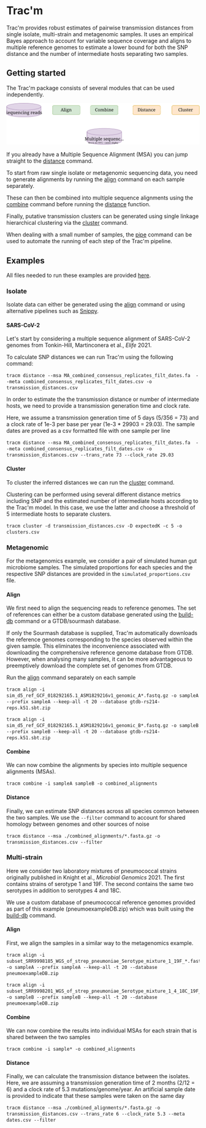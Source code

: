 # Trac'm

Trac'm provides robust estimates of pairwise transmission distances from single isolate, multi-strain and metagenomic samples. It uses an empirical Bayes approach to account for variable sequence coverage and aligns to multiple reference genomes to estimate a lower bound for both the SNP distance and the number of intermediate hosts separating two samples.

## Getting started

The Trac'm package consists of several modules that can be used independently. 

<center><img src="_figures/tracm_flow.drawio.svg" width="700"></center>

If you already have a Multiple Sequence Alignment (MSA) you can jump straight to the [distance](distance.md) command.

To start from raw single isolate or metagenomic sequencing data, you need to generate alignments by running the [align](alignment.md) command on each sample separately.

These can then be combined into multiple sequence alignments using the [combine](combine.md) command before running the [distance](distance.md) function.

Finally, putative transmission clusters can be generated using single linkage hierarchical clustering via the [cluster](cluster.md) command.

When dealing with a small number of samples, the [pipe](pipe.md) command can be used to automate the running of each step of the Trac'm pipeline.

## Examples

All files needed to run these examples are provided [here](https://zenodo.org/record/8202050).

### Isolate

Isolate data can either be generated using the [align](alignment.md) command or using alternative pipelines such as [Snippy](https://github.com/tseemann/snippy). 

#### SARS-CoV-2

Let's start by considering a multiple sequence alignment of SARS-CoV-2 genomes from Tonkin-Hill, Martinconera et al., *Elife* 2021. 

To calculate SNP distances we can run Trac'm using the following command:

```
tracm distance --msa MA_combined_consensus_replicates_filt_dates.fa  --meta combined_consensus_replicates_filt_dates.csv -o transmission_distances.csv
```

In order to estimate the the transmission distance or number of intermediate hosts, we need to provide a transmission generation time and clock rate.

Here, we assume a transmission generation time of 5 days (5/356 = 73) and a clock rate of 1e-3 per base per year (1e-3 * 29903 = 29.03). The sample dates are proved as a csv formatted file with one sample per line

```
tracm distance --msa MA_combined_consensus_replicates_filt_dates.fa  --meta combined_consensus_replicates_filt_dates.csv -o transmission_distances.csv --trans_rate 73 --clock_rate 29.03
```

#### Cluster

To cluster the inferred distances we can run the [cluster](cluster.md) command.

Clustering can be performed using several different distance metrics including SNP and the estimated number of intermediate hosts according to the Trac'm model. In this case, we use the latter and choose a threshold of 5 intermediate hosts to separate clusters.

```
tracm cluster -d transmission_distances.csv -D expectedK -c 5 -o clusters.csv
```

### Metagenomic

For the metagenomics example, we consider a pair of simulated human gut microbiome samples. The simulated proportions for each species and the respective SNP distances are provided in the `simulated_proportions.csv` file.

#### Align

We first need to align the sequencing reads to reference genomes. The set of references can either be a custom database generated using the [build-db](database.md) command or a GTDB/sourmash database. 

If only the Sourmash database is supplied, Trac'm automatically downloads the reference genomes corresponding to the species observed within the given sample. This eliminates the inconvenience associated with downloading the comprehensive reference genome database from GTDB. However, when analysing many samples, it can be more advantageous to preemptively download the complete set of genomes from GTDB. 

Run the [align](alignment.md) command separately on each sample

```
tracm align -i sim_d5_ref_GCF_018292165.1_ASM1829216v1_genomic_A*.fastq.gz -o sampleA --prefix sampleA --keep-all -t 20 --database gtdb-rs214-reps.k51.sbt.zip
```

```
tracm align -i sim_d5_ref_GCF_018292165.1_ASM1829216v1_genomic_B*.fastq.gz -o sampleB --prefix sampleB --keep-all -t 20 --database gtdb-rs214-reps.k51.sbt.zip
```

#### Combine

We can now combine the alignments by species into multiple sequence alignments (MSAs).

```
tracm combine -i sampleA sampleB -o combined_alignments
```

#### Distance

Finally, we can estimate SNP distances across all species common between the two samples. We use the `--filter` command to account for shared homology between genomes and other sources of noise

```
tracm distance --msa ./combined_alignments/*.fasta.gz -o transmission_distances.csv --filter
```


### Multi-strain

Here we consider two laboratory mixtures of pneumococcal strains originally published in Knight et al., *Microbial Genomics* 2021. The first contains strains of serotype 1 and 19F. The second contains the same two serotypes in addition to serotypes 4 and 18C. 

We use a custom database of pneumococcal reference genomes provided as part of this example (pneumoexampleDB.zip) which was built using the [build-db](database.md) command.

#### Align

First, we align the samples in a similar way to the metagenomics example.

```
tracm align -i subset_SRR9998185_WGS_of_strep_pneumoniae_Serotype_mixture_1_19F_*.fastq.gz -o sampleA --prefix sampleA --keep-all -t 20 --database pneumoexampleDB.zip
```

```
tracm align -i subset_SRR9998201_WGS_of_strep_pneumoniae_Serotype_mixture_1_4_18C_19F_*.fastq.gz -o sampleB --prefix sampleB --keep-all -t 20 --database pneumoexampleDB.zip
```

#### Combine

We can now combine the results into individual MSAs for each strain that is shared between the two samples

```
tracm combine -i sample* -o combined_alignments
```

#### Distance

Finally, we can calculate the transmission distance between the isolates. Here, we are assuming a transmission generation time of 2 months (2/12 = 6) and a clock rate of 5.3 mutations/genome/year. An artificial sample date is provided to indicate that these samples were taken on the same day

```
tracm distance --msa ./combined_alignments/*.fasta.gz -o transmission_distances.csv --trans_rate 6 --clock_rate 5.3 --meta dates.csv --filter
```
